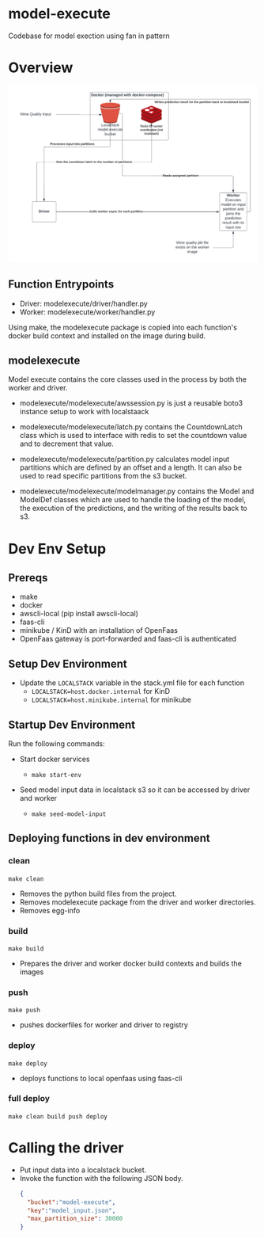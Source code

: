 # model-execute
Codebase for model exection using fan in pattern

# Overview

![Overview Diagram](overview_diagram.png)

## Function Entrypoints
- Driver: modelexecute/driver/handler.py
- Worker: modelexecute/worker/handler.py

Using make, the modelexecute package is copied into each function's docker build context and installed on the image during build.

## modelexecute

Model execute contains the core classes used in the process by both the worker and driver.

  - modelexecute/modelexecute/awssession.py is just a reusable boto3 instance setup to work with localstaack
  
  - modelexecute/modelexecute/latch.py contains the CountdownLatch class which is used to interface with redis to set the countdown value and to decrement that value.
  
  - modelexecute/modelexecute/partition.py calculates model input partitions which are defined by an offset and a length. It can also be used to read specific partitions from the s3 bucket.
  
  - modelexecute/modelexecute/modelmanager.py contains the Model and ModelDef classes which are used to handle the loading of the model, the execution of the predictions, and the writing of the results back to s3.

# Dev Env Setup

## Prereqs

- make
- docker
- awscli-local (pip install awscli-local)
- faas-cli
- minikube / KinD with an installation of OpenFaas
- OpenFaas gateway is port-forwarded and faas-cli is authenticated

## Setup Dev Environment

  - Update the ```LOCALSTACK``` variable in the stack.yml file for each function
    - ```LOCALSTACK=host.docker.internal``` for KinD
    - ```LOCALSTACK=host.minikube.internal``` for minikube
## Startup Dev Environment

Run the following commands:

- Start docker services
  - ```make start-env```
  
- Seed model input data in localstack s3 so it can be accessed by driver and worker
  - ```make seed-model-input```

## Deploying functions in dev environment

### clean
```make clean```
- Removes the python build files from the project.
- Removes modelexecute package from the driver and worker directories.
- Removes egg-info

### build
```make build```
- Prepares the driver and worker docker build contexts and builds the images

### push
```make push```
- pushes dockerfiles for worker and driver to registry

### deploy
```make deploy```
- deploys functions to local openfaas using faas-cli

### full deploy
```make clean build push deploy```

# Calling the driver

- Put input data into a localstack bucket.
- Invoke the function with the following JSON body.
  ```json
  {
    "bucket":"model-execute", 
    "key":"model_input.json",
    "max_partition_size": 30000
  }
  ```